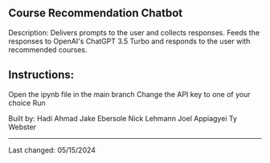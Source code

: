 Course Recommendation Chatbot
---
Description:
Delivers prompts to the user and collects responses. Feeds the responses to OpenAI's ChatGPT 3.5 Turbo and responds to the user with recommended courses.

Instructions:
--
Open the ipynb file in the main branch
Change the API key to one of your choice
Run

Built by:
Hadi Ahmad
Jake Ebersole
Nick Lehmann
Joel Appiagyei
Ty Webster

-----------
Last changed: 05/15/2024
